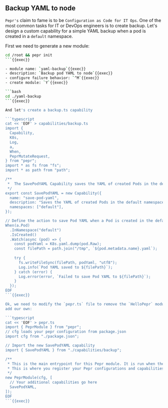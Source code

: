 ## Backup YAML to node

`Pepr's` claim to fame is to be `Configuration as Code for IT Ops`. One of the
most common tasks for IT or DevOps engineers is to create backup. Let's design a
custom capability for a simple YAML backup when a pod is created in a `default`
namespace.

First we need to generate a new module:

```bash
cd /root && pepr init
```{{exec}}

- module name: `yaml-backup`{{exec}}
- description: `Backup pod YAML to node`{{exec}}
- configure failure behavior: `^M`{{exec}}
- create module: `Y`{{exec}}

```bash
cd ./yaml-backup
```{{exec}}

And let's create a backup.ts capability

```typescript
cat << 'EOF' > capabilities/backup.ts
import {
  Capability,
  K8s,
  Log,
  a,
  When,
  PeprMutateRequest,
} from "pepr";
import * as fs from "fs";
import * as path from "path";

/**
 *  The SavePodYAML Capability saves the YAML of created Pods in the default namespace.
 */
export const SavePodYAML = new Capability({
  name: "save-pod-yaml",
  description: "Saves the YAML of created Pods in the default namespace to a file.",
  namespaces: ["default"],
});

// Define the action to save Pod YAML when a Pod is created in the default namespace
When(a.Pod)
  .InNamespace("default")
  .IsCreated()
  .Watch(async (pod) => {
    const podYaml = K8s.yaml.dump(pod.Raw);
    const filePath = path.join("/tmp", `${pod.metadata.name}.yaml`);
    
    try {
      fs.writeFileSync(filePath, podYaml, "utf8");
      Log.info(`Pod YAML saved to ${filePath}`);
    } catch (error) {
      Log.error(error, `Failed to save Pod YAML to ${filePath}`);
    }
  });
EOF
```{{exec}}

Ok, we need to modify the `pepr.ts` file to remove the `HelloPepr` module and
add our own:

```typescript
cat << 'EOF' > pepr.ts
import { PeprModule } from "pepr";
// cfg loads your pepr configuration from package.json
import cfg from "./package.json";

// Import the new SavePodYAML capability
import { SavePodYAML } from "./capabilities/backup";

/**
 * This is the main entrypoint for this Pepr module. It is run when the module is started.
 * This is where you register your Pepr configurations and capabilities.
 */
new PeprModule(cfg, [
  // Your additional capabilities go here
  SavePodYAML,
]);
EOF
```{{exec}}
